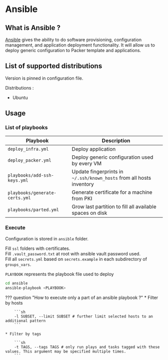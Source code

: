 # Ansible

## What is Ansible ?

[Ansible](https://www.ansible.com/) gives the ability to do software provisioning, configuration management, and application deployment functionality. It will allow us to deploy generic configuration to Packer template and applications.

## List of supported distributions

Version is pinned in configuration file.

Distributions :

* Ubuntu

## Usage

### List of playbooks

| Playbook                           | Description                                                          |
| ---------------------------------- | -------------------------------------------------------------------- |
| `deploy_infra.yml`                 | Deploy application                                                   |
| `deploy_packer.yml`                | Deploy generic configuration used by every VM                        |
| `playbooks/add-ssh-keys.yml`       | Update fingerprints in `~/.ssh/known_hosts` from all hosts inventory |
| `playbooks/generate-certs.yml`     | Generate certificate for a machine from PKI                          |
| `playbooks/parted.yml`             | Grow last partition to fill all available spaces on disk             |

### Execute

Configuration is stored in `ansible` folder.

Fill `ssl` folders with certificates.  
Fill `.vault_password.txt` at root with ansible vault password used.  
Fill all `secrets.yml` based on `secrets.example` in each subdirectory of `groups_vars`.

`PLAYBOOK` represents the playbook file used to deploy

```sh
cd ansible
ansible-playbook <PLAYBOOK>
```

??? question "How to execute only a part of an ansible playbook ?"
    * Filter by hosts

        ```sh
        -l SUBSET, --limit SUBSET # further limit selected hosts to an additional pattern
        ```

    * Filter by tags

        ```sh
        -t TAGS, --tags TAGS # only run plays and tasks tagged with these values. This argument may be specified multiple times.
        ```

